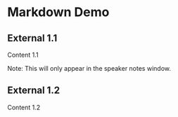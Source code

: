 # Markdown Demo



## External 1.1

Content 1.1

Note: This will only appear in the speaker notes window.


## External 1.2

Content 1.2